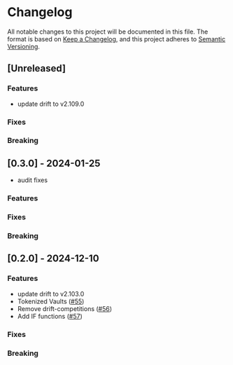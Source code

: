 # Changelog

All notable changes to this project will be documented in this file.
The format is based on [Keep a Changelog](https://keepachangelog.com/en/1.0.0/),
and this project adheres to [Semantic Versioning](https://semver.org/spec/v2.0.0.html).

## [Unreleased]

### Features

* update drift to v2.109.0

### Fixes

### Breaking

## [0.3.0] - 2024-01-25

* audit fixes

### Features

### Fixes

### Breaking

## [0.2.0] - 2024-12-10

### Features

* update drift to v2.103.0
* Tokenized Vaults ([#55](https://github.com/drift-labs/drift-vaults/pull/55))
* Remove drift-competitions ([#56](https://github.com/drift-labs/drift-vaults/pull/56))
* Add IF functions ([#57](https://github.com/drift-labs/drift-vaults/pull/57))

### Fixes

### Breaking
